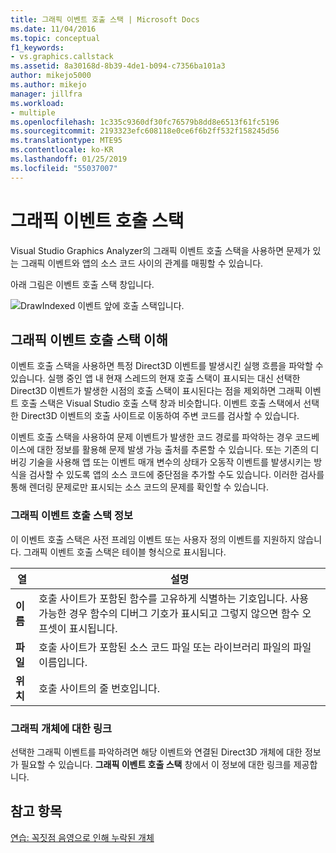 ```yaml
---
title: 그래픽 이벤트 호출 스택 | Microsoft Docs
ms.date: 11/04/2016
ms.topic: conceptual
f1_keywords:
- vs.graphics.callstack
ms.assetid: 8a30168d-8b39-4de1-b094-c7356ba101a3
author: mikejo5000
ms.author: mikejo
manager: jillfra
ms.workload:
- multiple
ms.openlocfilehash: 1c335c9360df30fc76579b8dd8e6513f61fc5196
ms.sourcegitcommit: 2193323efc608118e0ce6f6b2ff532f158245d56
ms.translationtype: MTE95
ms.contentlocale: ko-KR
ms.lasthandoff: 01/25/2019
ms.locfileid: "55037007"
---
```

# <a name="graphics-event-call-stack"></a>그래픽 이벤트 호출 스택
Visual Studio Graphics Analyzer의 그래픽 이벤트 호출 스택을 사용하면 문제가 있는 그래픽 이벤트와 앱의 소스 코드 사이의 관계를 매핑할 수 있습니다.  
  
 아래 그림은 이벤트 호출 스택 창입니다.  
  
 ![DrawIndexed 이벤트 앞에 호출 스택입니다. ](media/gfx_diag_demo_graphics_event_call_stack_orientation.png "gfx_diag_demo_graphics_event_call_stack_orientation")  
  
## <a name="understanding-the-graphics-event-call-stack"></a>그래픽 이벤트 호출 스택 이해  
 이벤트 호출 스택을 사용하면 특정 Direct3D 이벤트를 발생시킨 실행 흐름을 파악할 수 있습니다. 실행 중인 앱 내 현재 스레드의 현재 호출 스택이 표시되는 대신 선택한 Direct3D 이벤트가 발생한 시점의 호출 스택이 표시된다는 점을 제외하면 그래픽 이벤트 호출 스택은 Visual Studio 호출 스택 창과 비슷합니다. 이벤트 호출 스택에서 선택한 Direct3D 이벤트의 호출 사이트로 이동하여 주변 코드를 검사할 수 있습니다.  
  
 이벤트 호출 스택을 사용하여 문제 이벤트가 발생한 코드 경로를 파악하는 경우 코드베이스에 대한 정보를 활용해 문제 발생 가능 출처를 추론할 수 있습니다. 또는 기존의 디버깅 기술을 사용해 앱 또는 이벤트 매개 변수의 상태가 오동작 이벤트를 발생시키는 방식을 검사할 수 있도록 앱의 소스 코드에 중단점을 추가할 수도 있습니다. 이러한 검사를 통해 렌더링 문제로만 표시되는 소스 코드의 문제를 확인할 수 있습니다.  
  
### <a name="graphics-event-call-stack-information"></a>그래픽 이벤트 호출 스택 정보  
 이 이벤트 호출 스택은 사전 프레임 이벤트 또는 사용자 정의 이벤트를 지원하지 않습니다. 그래픽 이벤트 호출 스택은 테이블 형식으로 표시됩니다.  
  
|열|설명|  
|------------|-----------------|  
|**이름**|호출 사이트가 포함된 함수를 고유하게 식별하는 기호입니다. 사용 가능한 경우 함수의 디버그 기호가 표시되고 그렇지 않으면 함수 오프셋이 표시됩니다.|  
|**파일**|호출 사이트가 포함된 소스 코드 파일 또는 라이브러리 파일의 파일 이름입니다.|  
|**위치**|호출 사이트의 줄 번호입니다.|  
  
### <a name="links-to-graphics-objects"></a>그래픽 개체에 대한 링크  
 선택한 그래픽 이벤트를 파악하려면 해당 이벤트와 연결된 Direct3D 개체에 대한 정보가 필요할 수 있습니다. **그래픽 이벤트 호출 스택** 창에서 이 정보에 대한 링크를 제공합니다.  
  
## <a name="see-also"></a>참고 항목  
 [연습: 꼭짓점 음영으로 인해 누락된 개체](walkthrough-missing-objects-due-to-vertex-shading.md)